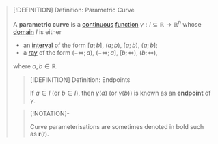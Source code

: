 >[!DEFINITION] Definition: Parametric Curve
>
>A **parametric curve** is a [continuous](../../Real%20Vector%20Functions/Continuity%20of%20Real%20Vector%20Functions.md) [function](../../Real%20Vector%20Functions/Real%20Vector%20Function.md) $\gamma: I \subseteq \mathbb{R} \to \mathbb{R}^n$ whose [domain](../../../Functions/Domain%20of%20a%20Function.md) $I$ is either
>- an [interval](../../../../Set%20Theory/Ordering/Intervals.md) of the form $[a;b]$, $(a;b)$, $[a;b)$, $(a;b]$;
>- a [ray](../../../../Set%20Theory/Ordering/Rays.md) of the form $(-\infty; a)$, $(-\infty; a]$, $[b; \infty)$, $(b; \infty)$,
>
>where $a, b \in \mathbb{R}$.
>
>>[!DEFINITION] Definition: Endpoints
>>
>>If $a \in I$ (or $b \in I$), then $\gamma(a)$ (or $\gamma(b)$) is known as an **endpoint** of $\gamma$.
>> 
>
>>[!NOTATION]-
>>
>>Curve parameterisations are sometimes denoted in bold such as $\mathbf{r}(t)$.
>>
>